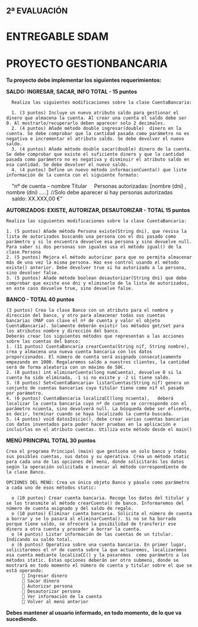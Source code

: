 ## 2ª EVALUACIÓN

# ENTREGABLE SDAM

# PROYECTO GESTIONBANCARIA

**Tu proyecto debe implementar los siguientes requerimientos:**

  **SALDO: INGRESAR, SACAR, INFO TOTAL - 15 puntos**
  
      Realiza las siguientes modificaciones sobre la clase CuentaBancaria:
      
      1. (3 puntos) Incluye un nuevo atributo saldo para gestionar el dinero que almacena la cuenta. Al crear una cuenta el saldo debe ser 0. Al mostrarlo/recuperarlo deben aparecer solo 2 decimales.
      2. (4 puntos) Añade método double ingresar(double)  dinero en la cuenta. Se debe comprobar que la cantidad pasada como parámetro no es negativa e incrementar el atributo saldo. Se debe devolver el nuevo saldo.
      3. (4 puntos) Añade método double sacar(double) dinero de la cuenta. Se debe comprobar que existe el suficiente dinero y que la cantidad pasada como parámetro no es negativa y disminuir el atributo saldo en esa cantidad. Se debe devolver el nuevo saldo.
      4. (4 puntos) Define un nuevo método informacionCuenta() que liste información de la cuenta con el siguiente formato:
      "nº de cuenta – nombre Titular
      Personas autorizadas: [nombre (dni) , nombre (dni) …..]  //Solo debe aparecer si hay personas autorizadas
      saldo: XX.XXX,00 €"
                  
  **AUTORIZADOS: EXISTE, AUTORIZAR, DESAUTORIZAR - TOTAL 15 puntos**
  
    Realiza las siguientes modificaciones sobre la clase CuentaBancaria:
    
    1. (5 puntos) Añade método Persona existe(String dni), que revisa la lista de autorizados buscando una persona con el dni pasado como parámetro y si lo encuentra devuelve esa persona y sino devuelve null. Para saber si dos personas son iguales usa el método igual() de la clase Persona
    2. (5 puntos) Mejora el método autorizar para que no permita almacenar más de una vez la misma persona. Haz ese control usando el método existe() anterior. Debe devolver true si ha autorizado a la persona, sino devolver false.
    3. (5 puntos) Añade método boolean desautorizar(String dni) que debe comprobar que existe ese dni y eliminarlo de la lista de autorizados, en este caso devuelve true, sino devuelve false.

  **BANCO - TOTAL 40 puntos**

    (3 puntos) Crea la clase Banco con un atributo para el nombre y dirección del banco, y otro para almacenar todas sus cuentas bancarias (MAP con clave el nº de cuenta y valor el objeto CuentaBancaria). Solamente deberán existir los métodos get/set para los atributos nombre y dirección del banco.
    Deberás crear los siguientes métodos que representan a las acciones sobre las cuentas del banco:
    1. (11 puntos) CuentaBancaria crearCuenta(String nif, String nombre), crea y almacena una nueva cuenta bancaria con los datos proporcionados. El número de cuenta será asignado consecutivamente empezando en 1000. Regalaremos saldo a nuestros clientes, la cantidad será de forma aleatoria con un máximo de 50€.
    2. (8 puntos) int eliminarCuenta(long numCuenta), devuelve 0 si la cuenta ha sido eliminada, -1 si no existe y -2 si tiene saldo.
    3. (8 puntos) Set<CuentaBancaria> listarCuentas(String nif) genera un conjunto de cuentas bancarias cuyo titular tiene como nif el pasado por parámetro.
    4. (6 puntos) CuentaBancaria localizaCC(long ncuenta),   deberá localizar la cuenta bancaria cuyo nº de cuenta se corresponde con el parámetro ncuenta, sino devolverá null. La búsqueda debe ser eficente, es decir, terminar cuando se haya localizado la cuenta buscada.
    5. (4 puntos) void datosInicio(), debe crear varias cuentas bancarias con datos inventados para poder hacer pruebas en la aplicación e incluirlas en el atributo cuentas. Utiliza este método desde el main()
    
  **MENÚ PRINCIPAL TOTAL 30 puntos**
    
    Crea el programa Principal (main) que gestiona un solo banco y todas sus posibles cuentas, sus datos y su operativa. Crea un método static para cada una de las opciones del menú, donde solicitarás los datos según la operación solicitada e invocar al método correspondiente de la clase Banco.

    OPCIONES DEL MENÚ: Crea un único objeto Banco y pásalo como parámetro a cada uno de esos métodos static:

      o (10 puntos) Crear cuenta bancaria. Recoge los datos del titular y se los transmite al método crearCuenta() de banco. Informaremos del número de cuenta asignado y del saldo de regalo.
      o (10 puntos) Eliminar cuenta bancaria. Solicita el número de cuenta a borrar y se lo pasará al eliminarCuenta(). Si no se ha borrado porque tiene saldo, se ofrecerá la posibilidad de transferir ese dinero a otra cuenta y proceder a borrar la cuenta.
      o (4 puntos) Listar información de las cuentas de un titular. Indicando su saldo total.
      o (6 puntos) Operativa sobre una cuenta bancaria. En primer lugar, solicitaremos el nº de cuenta sobre la que actuaremos, localizaremos esa cuenta mediante localizaCC() y la pasaremos  como parámetro a los métodos static. Estas opciones deberán ser otro submenú, donde se mostrará en todo momento el número de cuenta y titular sobre el que se está operando:
           Ingresar dinero
           Sacar dinero
           Autorizar persona
           Desautorizar persona
           Ver información de la cuenta
           Volver al menú anterior

**Debes mantener al usuario informado, en todo momento, de lo que va sucediendo.**
